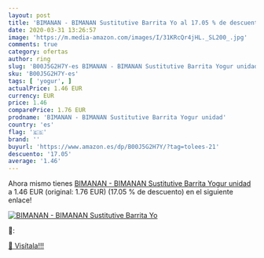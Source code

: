 ```yaml
---
layout: post
title: 'BIMANAN - BIMANAN Sustitutive Barrita Yo al 17.05 % de descuento'
date: 2020-03-31 13:26:57
image: 'https://m.media-amazon.com/images/I/31KRcQr4jHL._SL200_.jpg'
comments: true
category: ofertas
author: ring
slug: 'B00J5G2H7Y-es BIMANAN - BIMANAN Sustitutive Barrita Yogur unidad'
sku: 'B00J5G2H7Y-es'
tags: [ 'yogur', ]
actualPrice: 1.46 EUR
currency: EUR
price: 1.46
comparePrice: 1.76 EUR
prodname: 'BIMANAN - BIMANAN Sustitutive Barrita Yogur unidad'
country: 'es'
flag: '🇪🇸'
brand: ''
buyurl: 'https://www.amazon.es/dp/B00J5G2H7Y/?tag=tolees-21'
descuento: '17.05'
average: '1.46'
---
```


Ahora mismo tienes [BIMANAN - BIMANAN Sustitutive Barrita Yogur unidad](https://www.amazon.es/dp/B00J5G2H7Y/?tag=tolees-21) a 1.46 EUR (original: 1.76 EUR) (17.05 %  de descuento) en el siguiente enlace!

[![BIMANAN - BIMANAN Sustitutive Barrita Yo](https://m.media-amazon.com/images/I/31KRcQr4jHL._SL200_.jpg)](https://www.amazon.es/dp/B00J5G2H7Y/?tag=tolees-21)

🔎:


[🛒 Visítala!!!](https://www.amazon.es/dp/B00J5G2H7Y/?tag=tolees-21)

